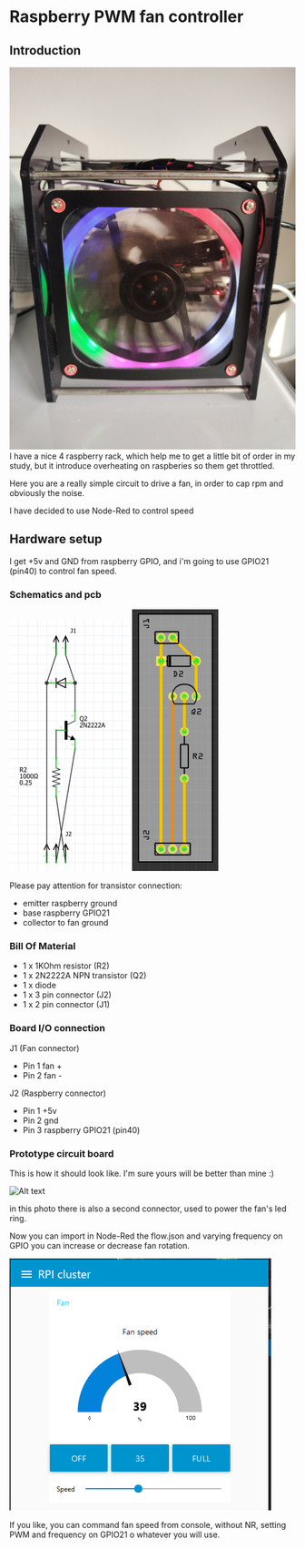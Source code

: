 # Raspberry PWM fan controller 
## Introduction

![Alt text](/img/1666790543910.jpg "Raspberry rack")
I have a nice 4 raspberry rack, which help me to get a little bit of order in my study, but it introduce overheating on raspberies so them get throttled.

Here you are a really simple circuit to drive a fan, in order to cap rpm and obviously the noise.

I have decided to use Node-Red to control speed

## Hardware setup

I get +5v and GND from raspberry GPIO, and i'm going to use GPIO21 (pin40) to control fan speed.

### Schematics and pcb
![Alt text](/img/schematics.png)   ![Alt text](/img/pbc.png)

Please pay attention for transistor connection:
- emitter raspberry ground
- base raspberry GPIO21
- collector to fan ground 

### Bill Of Material
- 1 x 1KOhm resistor (R2)
- 1 x 2N2222A NPN transistor (Q2)
- 1 x diode
- 1 x 3 pin connector (J2)
- 1 x 2 pin connector (J1)

### Board I/O connection
J1 (Fan connector)
- Pin 1 fan +
- Pin 2 fan -

J2 (Raspberry connector)
- Pin 1 +5v 
- Pin 2 gnd
- Pin 3 raspberry GPIO21 (pin40)

### Prototype circuit board
This is how it should look like. I'm sure yours will be better than mine :)

![Alt text](/img/IMG_20221026_140357.jpg)

in this photo there is also a second connector, used to power the fan's led ring.

Now you can import in Node-Red the flow.json and varying frequency on GPIO you can increase or decrease fan rotation.

![Alt text](/img/nodered.png)

If you like, you can command fan speed from console, without NR, setting PWM and frequency on GPIO21 o whatever you will use.
